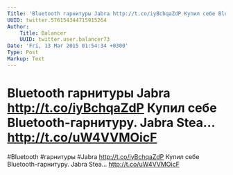 ```yaml
---
Title: 'Bluetooth гарнитуры Jabra http://t.co/iyBchqaZdP Купил себе Bluetooth-гарнитуру. Jabra Stea… http://t.co/uW4VVMOicF'
UUID: twitter.576154344715915264
Author:
    Title: Balancer
    UUID: twitter.user.balancer73
Date: 'Fri, 13 Mar 2015 01:54:34 +0300'
Type: Post
Markup: Text
---
```


# Bluetooth гарнитуры Jabra http://t.co/iyBchqaZdP Купил себе Bluetooth-гарнитуру. Jabra Stea… http://t.co/uW4VVMOicF

#Bluetooth #гарнитуры #Jabra http://t.co/iyBchqaZdP
Купил себе Bluetooth-гарнитуру. Jabra Stea…
http://t.co/uW4VVMOicF